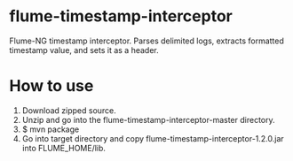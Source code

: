flume-timestamp-interceptor
===========================

Flume-NG timestamp interceptor. Parses delimited logs,  extracts formatted timestamp value,  and sets it as a header.



How to use
===========================

1. Download zipped source.
2. Unzip and go into the flume-timestamp-interceptor-master directory.
3. $ mvn package
4. Go into target directory and copy flume-timestamp-interceptor-1.2.0.jar into FLUME_HOME/lib.
